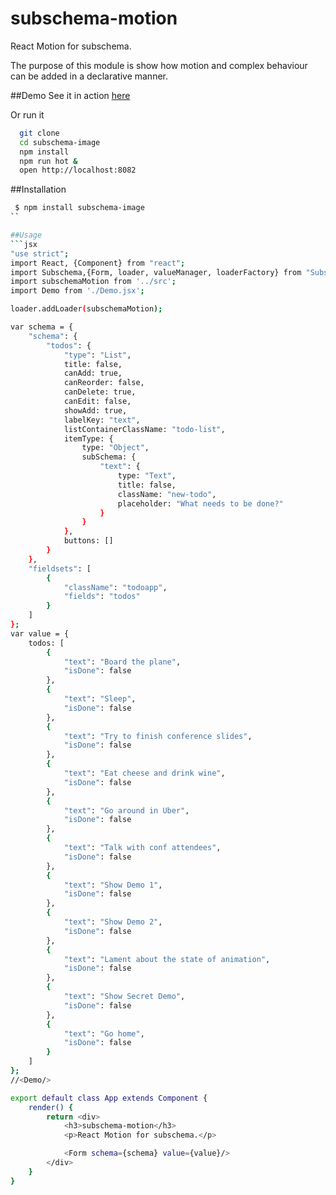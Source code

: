subschema-motion
===
React Motion for subschema.

The purpose of this module is show how motion and complex behaviour can
be added in a declarative manner.

##Demo
See it in action [here](http://subschema.github.io/subschema-motion)

Or run it 

```sh
  git clone 
  cd subschema-image
  npm install
  npm run hot &
  open http://localhost:8082
```

##Installation
```sh
 $ npm install subschema-image
``

##Usage
```jsx
"use strict";
import React, {Component} from "react";
import Subschema,{Form, loader, valueManager, loaderFactory} from "Subschema";
import subschemaMotion from '../src';
import Demo from './Demo.jsx';

loader.addLoader(subschemaMotion);

var schema = {
    "schema": {
        "todos": {
            "type": "List",
            title: false,
            canAdd: true,
            canReorder: false,
            canDelete: true,
            canEdit: false,
            showAdd: true,
            labelKey: "text",
            listContainerClassName: "todo-list",
            itemType: {
                type: "Object",
                subSchema: {
                    "text": {
                        type: "Text",
                        title: false,
                        className: "new-todo",
                        placeholder: "What needs to be done?"
                    }
                }
            },
            buttons: []
        }
    },
    "fieldsets": [
        {
            "className": "todoapp",
            "fields": "todos"
        }
    ]
};
var value = {
    todos: [
        {
            "text": "Board the plane",
            "isDone": false
        },
        {
            "text": "Sleep",
            "isDone": false
        },
        {
            "text": "Try to finish conference slides",
            "isDone": false
        },
        {
            "text": "Eat cheese and drink wine",
            "isDone": false
        },
        {
            "text": "Go around in Uber",
            "isDone": false
        },
        {
            "text": "Talk with conf attendees",
            "isDone": false
        },
        {
            "text": "Show Demo 1",
            "isDone": false
        },
        {
            "text": "Show Demo 2",
            "isDone": false
        },
        {
            "text": "Lament about the state of animation",
            "isDone": false
        },
        {
            "text": "Show Secret Demo",
            "isDone": false
        },
        {
            "text": "Go home",
            "isDone": false
        }
    ]
};
//<Demo/>

export default class App extends Component {
    render() {
        return <div>
            <h3>subschema-motion</h3>
            <p>React Motion for subschema.</p>

            <Form schema={schema} value={value}/>
        </div>
    }
}
  
```